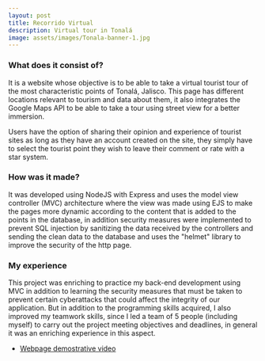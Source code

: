 ```yaml
---
layout: post
title: Recorrido Virtual
description: Virtual tour in Tonalá
image: assets/images/Tonala-banner-1.jpg
---
```


### What does it consist of?
It is a website whose objective is to be able to take a virtual tourist tour of the most characteristic points of Tonalá, Jalisco. This page has different locations relevant to tourism and data about them, it also integrates the Google Maps API to be able to take a tour using street view for a better immersion.

Users have the option of sharing their opinion and experience of tourist sites as long as they have an account created on the site, they simply have to select the tourist point they wish to leave their comment or rate with a star system.


### How was it made?
It was developed using NodeJS with Express and uses the model view controller (MVC) architecture where the view was made using EJS to make the pages more dynamic according to the content that is added to the points in the database, in addition security measures were implemented to prevent SQL injection by sanitizing the data received by the controllers and sending the clean data to the database and uses the "helmet" library to improve the security of the http page.


### My experience
This project was enriching to practice my back-end development using MVC in addition to learning the security measures that must be taken to prevent certain cyberattacks that could affect the integrity of our application.
But in addition to the programming skills acquired, I also improved my teamwork skills, since I led a team of 5 people (including myself) to carry out the project meeting objectives and deadlines, in general it was an enriching experience in this aspect.


* <a href="https://drive.google.com/file/d/1esn4Xysigb9CgBoR0-pOiFKwk6hJ79aj/view?usp=sharing">Webpage demostrative video</a>